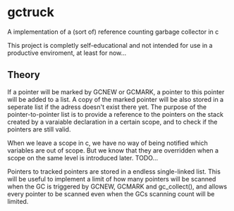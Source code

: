# gctruck
A implementation of a (sort of) reference counting garbage collector in c

This project is completly self-educational and not intended for use in a productive enviroment, at least for now...

## Theory

If a pointer will be marked by GCNEW or GCMARK, a pointer to this pointer will be added to a list. A copy of the marked pointer will be also stored in a seperate list if the adress doesn't exist there yet. The purpose of the pointer-to-pointer list is to provide a reference to the pointers on the stack created by a varaiable declaration in a certain scope, and to check if the pointers are still valid.

When we leave a scope in c, we have no way of being notified which variables are out of scope. But we know that they are overridden when a scope on the same level is introduced later. TODO...

Pointers to tracked pointers are stored in a endless single-linked list. This will be useful to implement a limit of how many pointers will be scanned when the GC is triggered by GCNEW, GCMARK and gc_collect(), and allows every pointer to be scanned even when the GCs scanning count will be limited.
